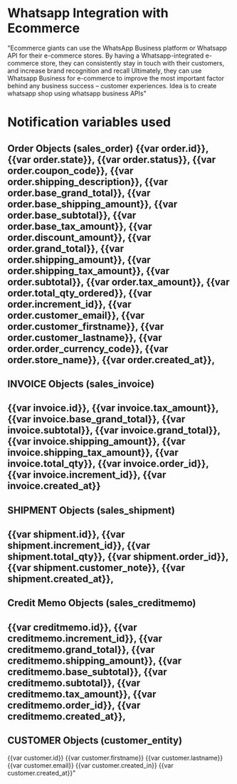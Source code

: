 # Whatsapp Integration with Ecommerce
"Ecommerce giants can use the WhatsApp Business platform or Whatsapp API for their e-commerce stores. By having a Whatsapp-integrated e-commerce store, they can consistently stay in touch with their customers, and increase brand recognition and recall Ultimately, they can use Whatsapp Business for e-commerce to improve the most important factor behind any business success – customer experiences.   Idea is to create whatsapp shop using whatsapp business APIs"
# Notification variables used
Order Objects (sales_order)
{{var order.id}},
{{var order.state}},
{{var order.status}},
{{var order.coupon_code}},
{{var order.shipping_description}},
{{var order.base_grand_total}},
{{var order.base_shipping_amount}},
{{var order.base_subtotal}},
{{var order.base_tax_amount}},
{{var order.discount_amount}},
{{var order.grand_total}},
{{var order.shipping_amount}},
{{var order.shipping_tax_amount}},
{{var order.subtotal}},
{{var order.tax_amount}},
{{var order.total_qty_ordered}},
{{var order.increment_id}},
{{var order.customer_email}},
{{var order.customer_firstname}},
{{var order.customer_lastname}},
{{var order.order_currency_code}},
{{var order.store_name}},
{{var order.created_at}},
---------------------------------------
INVOICE Objects (sales_invoice)
---------------------------------------
{{var invoice.id}},
{{var invoice.tax_amount}},
{{var invoice.base_grand_total}},
{{var invoice.subtotal}},
{{var invoice.grand_total}},
{{var invoice.shipping_amount}},
{{var invoice.shipping_tax_amount}},
{{var invoice.total_qty}},
{{var invoice.order_id}},
{{var invoice.increment_id}},
{{var invoice.created_at}}
---------------------------------------
SHIPMENT Objects (sales_shipment)
---------------------------------------
{{var shipment.id}},
{{var shipment.increment_id}},
{{var shipment.total_qty}},
{{var shipment.order_id}},
{{var shipment.customer_note}},
{{var shipment.created_at}},
---------------------------------------
Credit Memo Objects (sales_creditmemo)
---------------------------------------
{{var creditmemo.id}},
{{var creditmemo.increment_id}},
{{var creditmemo.grand_total}},
{{var creditmemo.shipping_amount}},
{{var creditmemo.base_subtotal}},
{{var creditmemo.subtotal}},
{{var creditmemo.tax_amount}},
{{var creditmemo.order_id}},
{{var creditmemo.created_at}},
---------------------------------------
CUSTOMER Objects (customer_entity)
---------------------------------------
{{var customer.id}}
{{var customer.firstname}}
{{var customer.lastname}}
{{var customer.email}}
{{var customer.created_in}}
{{var customer.created_at}}"
